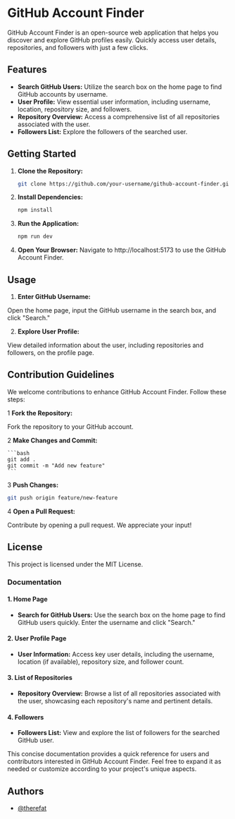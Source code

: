 # GitHub Account Finder

GitHub Account Finder is an open-source web application that helps you discover and explore GitHub profiles easily. Quickly access user details, repositories, and followers with just a few clicks.

## Features

- **Search GitHub Users:** Utilize the search box on the home page to find GitHub accounts by username.
- **User Profile:** View essential user information, including username, location, repository size, and followers.
- **Repository Overview:** Access a comprehensive list of all repositories associated with the user.
- **Followers List:** Explore the followers of the searched user.

## Getting Started

1. **Clone the Repository:**

   ```bash
   git clone https://github.com/your-username/github-account-finder.git
   ```
2. **Install Dependencies:**
    ```bash
    npm install
    ```
3. **Run the Application:**
    ```bash
    npm run dev 
    ```

4. **Open Your Browser:**
Navigate to http://localhost:5173 to use the GitHub Account Finder.

## Usage
1. **Enter GitHub Username:**

Open the home page, input the GitHub username in the search box, and click "Search."

2. **Explore User Profile:**

View detailed information about the user, including repositories and followers, on the profile page.

## Contribution Guidelines
We welcome contributions to enhance GitHub Account Finder. Follow these steps:

1 **Fork the Repository:**

Fork the repository to your GitHub account.


2 **Make Changes and Commit:**

    ```bash
    git add .
    git commit -m "Add new feature"
    ```
3 **Push Changes:**

```bash
git push origin feature/new-feature
```
4 **Open a Pull Request:**

Contribute by opening a pull request. We appreciate your input! 
   ## License
This project is licensed under the MIT License.

### Documentation

#### 1. Home Page

- **Search for GitHub Users:**
  Use the search box on the home page to find GitHub users quickly. Enter the username and click "Search."

#### 2. User Profile Page

- **User Information:**
  Access key user details, including the username, location (if available), repository size, and follower count.

#### 3. List of Repositories

- **Repository Overview:**
  Browse a list of all repositories associated with the user, showcasing each repository's name and pertinent details.

#### 4. Followers

- **Followers List:**
  View and explore the list of followers for the searched GitHub user.

This concise documentation provides a quick reference for users and contributors interested in GitHub Account Finder. Feel free to expand it as needed or customize according to your project's unique aspects.

## Authors

- [@therefat](https://www.github.com/therefat)
